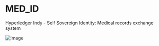 # MED_ID

Hyperledger Indy - Self Sovereign Identity: Medical records exchange system

![image](https://user-images.githubusercontent.com/43546156/202145002-a9630153-8257-45ea-ac1b-4d6b541ef581.png)

